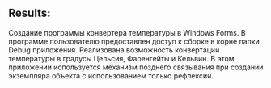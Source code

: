 ﻿Results:
---------------------------------------------------------------------------------------------------------------------------------------------
Создание программы конвертера температуры в Windows Forms. В программе пользователю предоставлен доступ к сборке в корне папки Debug приложения.
Реализована возможность конвертации температуры в градусы Цельсия, Фаренгейты и Кельвин.
В этом приложении используется механизм позднего связывания при создании экземпляра объекта с использованием только рефлексии.                                             
